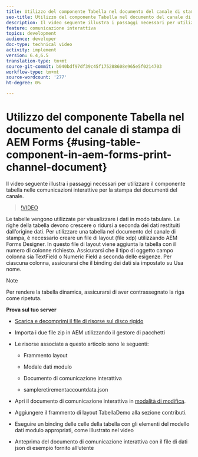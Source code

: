 ```yaml
---
title: Utilizzo del componente Tabella nel documento del canale di stampa di AEM Forms
seo-title: Utilizzo del componente Tabella nel documento del canale di stampa di AEM Forms
description: Il video seguente illustra i passaggi necessari per utilizzare il componente tabella nelle comunicazioni interattive per la stampa dei documenti del canale.
feature: comunicazione interattiva
topics: development
audience: developer
doc-type: technical video
activity: implement
version: 6.4,6.5
translation-type: tm+mt
source-git-commit: b040bdf97df39c45f175288608e965e5f0214703
workflow-type: tm+mt
source-wordcount: '277'
ht-degree: 0%

---
```



# Utilizzo del componente Tabella nel documento del canale di stampa di AEM Forms {#using-table-component-in-aem-forms-print-channel-document}

Il video seguente illustra i passaggi necessari per utilizzare il componente tabella nelle comunicazioni interattive per la stampa dei documenti del canale.

>[!VIDEO](https://video.tv.adobe.com/v/27769?quality=9&learn=on)

Le tabelle vengono utilizzate per visualizzare i dati in modo tabulare. Le righe della tabella devono crescere o ridursi a seconda dei dati restituiti dall’origine dati. Per utilizzare una tabella nel documento del canale di stampa, è necessario creare un file di layout (file xdp) utilizzando AEM Forms Designer. In questo file di layout viene aggiunta la tabella con il numero di colonne richiesto. Assicurarsi che il tipo di oggetto campo colonna sia TextField o Numeric Field a seconda delle esigenze. Per ciascuna colonna, assicurarsi che il binding dei dati sia impostato su Usa nome.

>[!NOTE]
>
>Per rendere la tabella dinamica, assicurarsi di aver contrassegnato la riga come ripetuta.

**Prova sul tuo server**

* [Scarica e decomprimi il file di risorse sul disco rigido](assets/usingtablesinprintchannel.zip)

* Importa i due file zip in AEM utilizzando il gestore di pacchetti

* Le risorse associate a questo articolo sono le seguenti:

   * Frammento layout

   * Modale dati modulo

   * Documento di comunicazione interattiva
   * sampleretirementaccountdata.json

* Apri il documento di comunicazione interattiva in [modalità di modifica](http://localhost:4502/editor.html/content/forms/af/401kstatement/tablesinprintdocument/channels/print.html).

* Aggiungere il frammento di layout TabellaDemo alla sezione contributi.
* Eseguire un binding delle celle della tabella con gli elementi del modello dati modulo appropriati, come illustrato nel video

* Anteprima del documento di comunicazione interattiva con il file di dati json di esempio fornito all’utente

